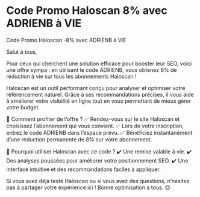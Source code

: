 # Code Promo Haloscan 8% avec ADRIENB à VIE
Code Promo Haloscan -8% avec ADRIENB à VIE

Salut à tous,

Pour ceux qui cherchent une solution efficace pour booster leur SEO, voici une offre sympa : en utilisant le code ADRIENB, vous obtenez 8% de réduction à vie sur tous les abonnements Haloscan !

Haloscan est un outil performant conçu pour analyser et optimiser votre référencement naturel. Grâce à ses recommandations précises, il vous aide à améliorer votre visibilité en ligne tout en vous permettant de mieux gérer votre budget.

🔹 Comment profiter de l’offre ? ✅ Rendez-vous sur le site Haloscan et choisissez l’abonnement qui vous convient. ✅ Lors de votre inscription, entrez le code ADRIENB dans l’espace prévu. ✅ Bénéficiez instantanément d’une réduction permanente de 8% sur votre abonnement.

🚀 Pourquoi utiliser Haloscan avec ce code ? ✔️ Une remise valable à vie. ✔️ Des analyses poussées pour améliorer votre positionnement SEO. ✔️ Une interface intuitive et des recommandations faciles à appliquer.

Si vous avez déjà testé Haloscan ou si vous avez des questions, n’hésitez pas à partager votre expérience ici ! Bonne optimisation à tous. 😊
